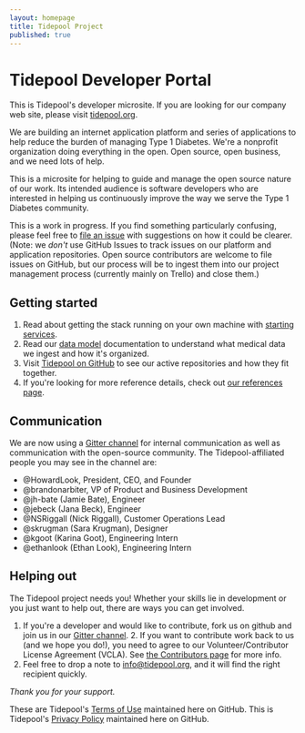 ```yaml
---
layout: homepage
title: Tidepool Project
published: true
---
```


# Tidepool Developer Portal

This is Tidepool's developer microsite. If you are looking for our company web site, please visit [tidepool.org](https://tidepool.org).

We are building an internet application platform and series of applications to help reduce the burden of managing Type 1 Diabetes. We're a nonprofit organization doing everything in the open. Open source, open business, and we need lots of help.

This is a microsite for helping to guide and manage the open source nature of our work. Its intended audience is software developers who are interested in helping us continuously improve the way we serve the Type 1 Diabetes community.

This is a work in progress. If you find something particularly confusing, please feel free to [file an issue](https://github.com/tidepool-org/tidepool-org.github.io/issues) with suggestions on how it could be clearer. (Note: we *don't* use GitHub Issues to track issues on our platform and application repositories. Open source contributors are welcome to file issues on GitHub, but our process will be to ingest them into our project management process (currently mainly on Trello) and close them.)

## Getting started

1. Read about getting the stack running on your own machine with [starting services](starting-up-services).
1. Read our [data model](data-model-v1/v1) documentation to understand what medical data we ingest and how it's organized.
1. Visit [Tidepool on GitHub](https://github.com/tidepool-org) to see our active repositories and how they fit together.
1. If you're looking for more reference details, check out [our references page](references).

## Communication

We are now using a [Gitter channel](https://gitter.im/tidepool-org/public) for internal communication as well as communication with the open-source community. The Tidepool-affiliated people you may see in the channel are:

- @HowardLook, President, CEO, and Founder
- @brandonarbiter, VP of Product and Business Development
- @jh-bate (Jamie Bate), Engineer
- @jebeck (Jana Beck), Engineer
- @NSRiggall (Nick Riggall), Customer Operations Lead
- @skrugman (Sara Krugman), Designer
- @kgoot (Karina Goot), Engineering Intern
- @ethanlook (Ethan Look), Engineering Intern

## Helping out

The Tidepool project needs you! Whether your skills lie in development or you just want to help out, there are ways you can get involved.

1. If you're a developer and would like to contribute, fork us on github and join us in our [Gitter channel](https://gitter.im/tidepool-org/public).
    2. If you want to contribute work back to us (and we hope you do!), you need to agree to our Volunteer/Contributor License Agreement (VCLA). See [the Contributors page](contributors) for more info.
1. Feel free to drop a note to [info@tidepool.org](mailto:info@tidepool.org), and it will find the right recipient quickly.

*Thank you for your support.*

These are Tidepool's [Terms of Use](terms-of-use) maintained here on GitHub.
This is Tidepool's [Privacy Policy](privacy-policy) maintained here on GitHub.
